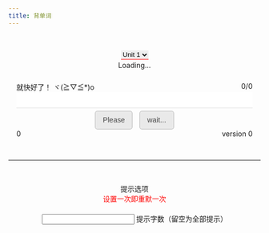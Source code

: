 ```yaml
---
title: 背单词
---
```


<link rel="stylesheet" type="text/css" href="/css/normalize.css" />
<link rel="stylesheet" type="text/css" href="/css/component.css" />
<script type="text/javascript" src="/jquery.js"></script>
<script type="text/javascript">
$(function() {

	/*
		定义变量 - 开始
	*/
	
	var selected = "7b_u1"
	var version = "1.2.3.9"  
	var versionS = "debug"
	var complete = false
	var allcount, helpcount, correct, name, notice, rightcount, trans, unit_xml, words, words_index, time, timer, timeresultM, timeresultS, timeresult, timecount, diyhelp, count, date, name
	
	/*
		定义变量 - 结束
		
		初始化 - 开始
	*/
	
	selected = $("#unit").val()
	memorize_words(selected)
	$("#version").html(versionS + " " +version)  
	version = versionS = undefined
	
	/*
		初始化 - 结束
		
		基本方法 - 开始
	*/
	
	$("#input-helpdiy").off("input").on("input",
	function() {
		if($("#input-helpdiy").val() == 0) {
			$("#input-helpdiy").val("")
		}
		diyhelp = $("#input-helpdiy").val()
		memorize_words(selected)
	})
	$("#unit").off("change").on("change", 
	function() {
		selected = $("#unit").val()
		memorize_words(selected)  
	}) 
	$("#help").off("click").on("click",
	function() {
		if (!complete) {
			if($("#input-helpdiy").val() != 0) {
				$("#notice").html(words[words_index].name.substring(0, $("#input-helpdiy").val())) 
			} else if($("#input-helpdiy").val() == 0) {
				$("#notice").html(words[words_index].name)
			}
			helpcount++
		} else {
			if(timeresult == "获取失败") {
				while(timecount >= 60) {
					timecount = timecount - 60
					timeresultM++
				}
				if(timecount < 10) {
					timeresultS = "0" + timecount
				} else if(timecount >= 10) {
					timeresultS = timecount
				} 
				timeresult = timeresultM + ":" + timeresultS
				timeresultM = timeresultS = timecount = 0
			}
			if(diyhelp == 0) {
				diyhelp = "全部"
			}
			count = "共默写" + allcount + "个单词 共提示" + helpcount + "次 使用提示字数" + diyhelp + " 用时" + timeresult + "\n获取分享链接？"
			if(confirm(count)) {
				name = prompt("请输入你的名字：", "没名字")
				if(diyhelp == "全部") {
					diyhelp = 0
				}
				if(name == undefined) {
					name = "没名字"
				}
				window.open("result.html?aff645cab7b897442173e9db545a7e11=" + date + "&0d11ccc47ab4ad4a233279a8909769d1=" + getKey() + "&unit=" + lockWords(selected) + "&timer=" + lockTime(timeresult) + "&diyhelp=" + lockNumbers(diyhelp) + "&help=" + lockNumbers(helpcount) + "&name=" + lockWords(name), '_blank').location
				diyhelp = "全部"
				name = undefined
			}
		}
	})
	$("#play").off("click").on("click",
	function() {
		if (!complete) {
			new Audio("http://dict.youdao.com/speech?audio=" + words[words_index].name).play()
		} else {
			new Audio("/sounds/win.mp3").play()
		}
	})
	$("#again").off("click").on("click",
	function() {
		memorize_words(selected)
	})
	$("#text").off("input").on("input",
	function() {
		var hint = $("#hint").html()
		$("#notice").html("")
		if (!complete) {
			if ($("#text").val().toLowerCase().trim() == words[words_index].name.trim().toLowerCase() ) {
				correct = true
			} else {
				correct = false
			}
		} else {
			$("#text").val("")
		}
	}) 
	$("#text").off("keydown").on("keydown",
	function(e) {
		if (e.keyCode == 13) {
			$("#notice").html("")
			if (correct == false && time == undefined) {
				$("#text").attr("class", "input-wrong")
				helpcount++
				$("#notice").html("<font color='red'>请输入正确的单词：" + words[words_index].name + "</font>")
				$("#text").val("")
				time = setTimeout(function() {
					$("#notice").html("")
					time = undefined
				},
				1000)
			} else if (correct == true) {
				setTimeout(function() {
					$("#text").attr("class", "myInput")
					if (++rightcount >= allcount) {
						clearInterval(timer)
						$("#text").val("") 
						$("#result").html("") 
						$("#notice").html("") 
						$("#help").html("统计") 
						$("#hint").html("<font color='green'>恭喜你 默写完成</font>")
						date = Date.parse(new Date())
						complete = true
					} else {
						update()
					}
				},
				100)
			}
		}
	})
	function getKey() {
		if(date != undefined) {
			return date.toString().substring(4, 10) * date.toString().substring(0, 5)
		}
	}
	function lockWords(data) {
		var returnWords = ""
		$(data.split("")).each(function(index) {
			returnWords = returnWords + "/" + (parseInt($(this)[0].charCodeAt()) + parseInt(date.toString().substring(0, 5))) * parseInt(date.toString().substring(4, 10))
		})
		return returnWords
		returnWords = undefined
	}
	function lockNumbers(data) {
		return (parseInt(data) + parseInt(date.toString().substring(0, 5))) * parseInt(date.toString().substring(4, 10))
	}
	function lockTime(data) {
		data = data.replace(":", "/" + date.toString().substring(4, 10) * date.toString().substring(9, 10) + "/")
		dataArray = data.split("/")
		data = dataArray[0] + "/" + (parseInt(dataArray[1]) + (parseInt(dataArray[0]) * parseInt(date.toString().substring(8, 9)) + parseInt(dataArray[2]) * parseInt(date.toString().substring(9, 10))) * parseInt(date.toString().substring(4, 10))) + "/" + dataArray[2]
		return data
	}
	function startTimer() {
		$("#time").html(timecount)
		timer = setInterval(function(){
			$("#time").html(++timecount)
		},
		1000)
	}
	function randomsort(a, b) {
		return Math.random() > .5 ? -1 : 1  
	}
	function update() {
		correct = false
		$("#hint").html(words[++words_index].notice) 
		$("#text").val("") 
		$("#notice").html("")
		$("#result").html(rightcount + "/" + allcount)
	}
	
	/*
		基本方法 结束
	*/
	function memorize_words(units) {
		clearInterval(timer)
		$("#text").attr("class", "myInput")
		$("#text").val("")
		$("#hint").html("Loading...")
		$("#help").html("Please")
		$("#again").html("wait...")
		$("#result").html("0/0")
		diyhelp = $("#input-helpdiy").val()
		words = new Array()
		complete = correct = false
		allcount = helpcount = rightcount = words_index = timecount = timeresultM = timeresultS = 0
		time = timer = count = undefined
		timeresult = "获取失败"
		
		//====================
		
		unit_xml = "/xml/words_" + units + ".xml"
		$.ajax({
			url: unit_xml,
			dataType: 'xml',
			type: 'GET',
			timeout: 5000,
			success: function(data) {
				$(data).find("item").each(function(index) {
					name = $(this).find("word").html() 
					trans = $(this).find("trans").html() 
					notice = trans.substring(9, trans.length - 3) 
					words[index] = {
						'name': name,
						'notice': notice
					}
					index = undefined
				}) 
				words.sort(randomsort)  
				allcount = words.length
				$("#hint").html(words[words_index].notice)
				$("#result").html(rightcount + "/" + allcount)
				$("#help").html("提示") 
				$("#again").html("重默")
				$("#notice").html("")
				startTimer()
				name = trans = notice = unit_xml = undefined
			}
		})  
	}
})
</script>
<style type="text/css">
	.bton {
		padding:0.6rem 0.9rem;
		font-size: 0.9rem;
		color: rgba(0,0,0,0.7);
		background-color: rgba(0,0,0,0.08);
		outline:none;
		border-color: rgba(0,0,0,0.2);
		border-style: solid;
		border-width: 1px;
		border-radius: 0.3rem;
		transition: color 0.2s, background-color 0.2s, border-color 0.2s;
	}
	.bton:hover {
		color: rgba(0,0,0,0.8);
		text-decoration: none;
		background-color: rgba(0,0,0,0.2);
		border-color: rgba(0,0,0,0.3);
	}
	.play {
		background: url('/images/youdao-img.png') no-repeat;
		background-position: -119px 3px; 
		border: none; 
		width: 16px; 
		height: 25px;
		outline: none;
	}
	.play:hover {
		background-position: -90px 3px; 
	}
	.myInput {
		transition: 0.5s;
		outline: none;
		text-align: center; 
		border-bottom: 2px solid #EEEEEE; 
		border-top: none; 
		border-left: none;
		border-right: none;
	}
	.myInput:focus {
		border-bottom: 3px solid #30FF30; 
	}
	.input-wrong {
		transition: 0.5s;
		outline: none;
		text-align: center; 
		border-top: none; 
		border-left: none;
		border-right: none;
		border-bottom: 3px solid #FF0000; 
	}
	.select {
		outline: none;
		text-align: center; 
		border-top: none; 
		border-left: none;
		border-right: none;
		border-bottom: 2px solid #FF7070; 
	}
	input::-webkit-outer-spin-button,
	input::-webkit-inner-spin-button {
		-webkit-appearance: none;
	}
	input[type="number"] {
		-moz-appearance: textfield;
	}
</style>
<div style="text-align: center; padding:2rem 1rem;">
	<div>
		<select class="select" id="unit" style="margin-bottom: 2px">
			<option value="7b_u1">Unit 1</option>
			<option value="7b_u2">Unit 2</option>
			<option value="7b_u3">Unit 3</option>
			<option value="7b_u4">Unit 4</option>
			<option value="7b_u5">Unit 5</option>
			<option value="7b_u6">Unit 6</option>
			<option value="7b_u7">Unit 7</option>
			<option value="7b_u8">Unit 8</option>
			<option value="test">测试</option>
		</select>
	</div>
	<div>
		<span id="hint">Loading...</span>
	</div>
	<div>
		<input id="play" class="play" type="button" />
	</div>
	<div style="margin-bottom: 15px;">
		<span id="notice" style="float: left">就快好了！ ヾ(≧▽≦*)o</span>
		<span id="result" style="float: right">0/0</span>
	</div>
	<div>
		<input class="myInput" type="text" id="text" autocomplete="off" style="height: 33px; width: 100%; font-size: 20px;" />
	</div>
	<div style="margin-top: 5px;">
		<button type="button" id="help" style="margin-right: 5px;" class="bton">Please</button>
		<button type="button" id="again" style="margin-left: 5px;" class="bton">wait...</button>
	</div>
	<div style="margin-bottom: 15px;">
		<span id="time" style="float: left">0</span>
		<span id="version" style="float: right;">version 0</span>
	</div>
</div>
<hr />
<div style="text-align: center; padding:2rem 1rem;">
	<div>
		<span>提示选项</span>
	</div>
	<div>
		<span><font color="red">设置一次即重默一次</font></span>
	</div>
	<div style="margin-top: 20px;">
		<span class="input input--akira">
			<input class="input__field input__field--akira" type="number" id="input-helpdiy" οnkeypress="return (/[\d]/.test(String.fromCharCode(event.keyCode)))" />
			<label class="input__label input__label--akira" for="input-helpdiy">
				<span class="input__label-content input__label-content--akira">提示字数（留空为全部提示）</span>
			</label>
		</span>
	</div>
</div>
<script type="text/javascript" src="/js/classie.js"></script>
<script type="text/javascript">
(function() {
	// trim polyfill : https://developer.mozilla.org/en-US/docs/Web/JavaScript/Reference/Global_Objects/String/Trim
	if (!String.prototype.trim) {
		(function() {
			// Make sure we trim BOM and NBSP
			var rtrim = /^[\s\uFEFF\xA0]+|[\s\uFEFF\xA0]+$/g;
			String.prototype.trim = function() {
				return this.replace(rtrim, '')
			}
		})
	}
	[].slice.call( document.querySelectorAll( 'input.input__field' ) ).forEach( function( inputEl ) {
		// in case the input is already filled..
		if( inputEl.value.trim() !== '' ) {
			classie.add( inputEl.parentNode, 'input--filled' )
		}
		// events:
		inputEl.addEventListener( 'focus', onInputFocus )
		inputEl.addEventListener( 'blur', onInputBlur )
	} )
	function onInputFocus( ev ) {
		classie.add( ev.target.parentNode, 'input--filled' )
	}
	function onInputBlur( ev ) {
		if( ev.target.value.trim() === '' ) {
			classie.remove( ev.target.parentNode, 'input--filled' )
		}
	}
})()
</script>